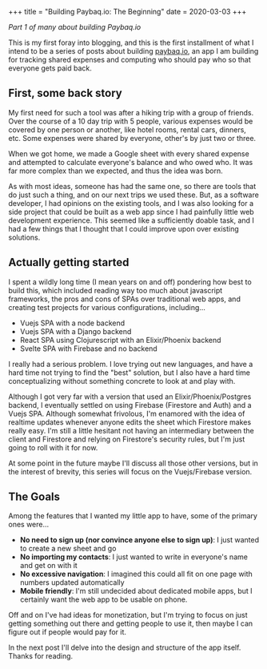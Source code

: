 +++
title = "Building Paybaq.io: The Beginning"
date = 2020-03-03
+++

*Part 1 of many about building Paybaq.io*

This is my first foray into blogging, and this is the first installment of what I intend to be a series of posts about building [paybaq.io](https://paybaq.io), an app I am building for tracking shared expenses and computing who should pay who so that everyone gets paid back.

## First, some back story

My first need for such a tool was after a hiking trip with a group of friends. Over the course of a 10 day trip with 5 people, various expenses would be covered by one person or another, like hotel rooms, rental cars, dinners, etc. Some expenses were shared by everyone, other's by just two or three.

When we got home, we made a Google sheet with every shared expense and attempted to calculate everyone's balance and who owed who. It was far more complex than we expected, and thus the idea was born.

As with most ideas, someone has had the same one, so there are tools that do just such a thing, and on our next trips we used these. But, as a software developer, I had opinions on the existing tools, and I was also looking for a side project that could be built as a web app since I had painfully little web development experience. This seemed like a sufficiently doable task, and I had a few things that I thought that I could improve upon over existing solutions.

## Actually getting started
I spent a wildly long time (I mean years on and off) pondering how best to build this, which included reading way too much about javascript frameworks, the pros and cons of SPAs over traditional web apps, and creating test projects for various configurations, including…

- Vuejs SPA with a node backend
- Vuejs SPA with a Django backend
- React SPA using Clojurescript with an Elixir/Phoenix backend
- Svelte SPA with Firebase and no backend

I really had a serious problem. I love trying out new languages, and have a hard time not trying to find the "best" solution, but I also have a hard time conceptualizing without something concrete to look at and play with.

Although I got very far with a version that used an Elixir/Phoenix/Postgres backend, I eventually settled on using Firebase (Firestore and Auth) and a Vuejs SPA. Although somewhat frivolous, I'm enamored with the idea of realtime updates whenever anyone edits the sheet which Firestore makes really easy. I'm still a little hesitant not having an intermediary between the client and Firestore and relying on Firestore's security rules, but I'm just going to roll with it for now.

At some point in the future maybe I'll discuss all those other versions, but in the interest of brevity, this series will focus on the Vuejs/Firebase version.

## The Goals

Among the features that I wanted my little app to have, some of the primary ones were…
- **No need to sign up (nor convince anyone else to sign up)**: I just wanted to create a new sheet and go
- **No importing my contacts**: I just wanted to write in everyone's name and get on with it
- **No excessive navigation**: I imagined this could all fit on one page with numbers updated automatically
- **Mobile friendly**: I'm still undecided about dedicated mobile apps, but I certainly want the web app to be usable on phone.

Off and on I've had ideas for monetization, but I'm trying to focus on just getting something out there and getting people to use it, then maybe I can figure out if people would pay for it.

In the next post I'll delve into the design and structure of the app itself. Thanks for reading.